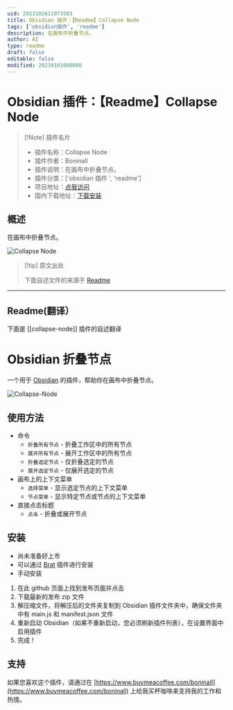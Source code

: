 ```yaml
---
uid: 2023102611073503
title: Obsidian 插件：【Readme】Collapse Node
tags: ['obsidian插件', 'readme']
description: 在画布中折叠节点。
author: AI
type: readme
draft: false
editable: false
modified: 20230101000000
---
```


# Obsidian 插件：【Readme】Collapse Node

> [!Note] 插件名片
> - 插件名称：Collapse Node
> - 插件作者：Boninall
> - 插件说明：在画布中折叠节点。
> - 插件分类：['obsidian 插件 ', 'readme']
> - 项目地址：[点我访问](https://github.com/quorafind/obsidian-collapse-node)
> - 国内下载地址：[下载安装](https://pkmer.cn/products/plugin/pluginMarket/?collapse-node)

## 概述

在画布中折叠节点。

![Collapse Node](https://cdn.pkmer.cn/covers/collapse-node.gif!pkmer)

> [!tip] 原文出处
>
>下面自述文件的来源于 [Readme](https://ghproxy.net/https://raw.githubusercontent.com/Quorafind/Obsidian-Collapse-Node/master/README.md)

---

## Readme(翻译）

下面是 [[collapse-node]] 插件的自述翻译

# Obsidian 折叠节点

一个用于 [Obsidian](https://obsidian.md) 的插件，帮助你在画布中折叠节点。

![Collapse-Node](./assets/Collapse-Node.gif)

## 使用方法

- 命令
    - `折叠所有节点` - 折叠工作区中的所有节点
    - `展开所有节点` - 展开工作区中的所有节点
    - `折叠选定节点` - 仅折叠选定的节点
    - `展开选定节点` - 仅展开选定的节点
- 画布上的上下文菜单
    - `选择菜单` - 显示选定节点的上下文菜单
    - `节点菜单` - 显示特定节点或节点的上下文菜单
- 直接点击标题
    - `点击` - 折叠或展开节点

## 安装

- 尚未准备好上市
- 可以通过 [Brat](https://github.com/TfTHacker/obsidian42-brat) 插件进行安装
- 手动安装

1. 在此 github 页面上找到发布页面并点击
2. 下载最新的发布 zip 文件
3. 解压缩文件，将解压后的文件夹复制到 Obsidian 插件文件夹中，确保文件夹中有 main.js 和 manifest.json 文件
4. 重新启动 Obsidian（如果不重新启动，您必须刷新插件列表），在设置界面中启用插件
5. 完成！

## 支持

如果您喜欢这个插件，请通过在 [https://www.buymeacoffee.com/boninall](https://www.buymeacoffee.com/boninall) 上给我买杯咖啡来支持我的工作和热情。
